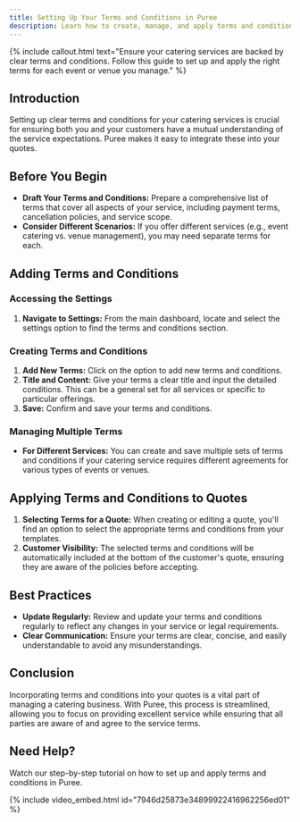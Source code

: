 ```yaml
---
title: Setting Up Your Terms and Conditions in Puree
description: Learn how to create, manage, and apply terms and conditions to your quotes within Puree, ensuring your customers are well-informed about your policies.
---
```


{% include callout.html text="Ensure your catering services are backed by clear terms and conditions. Follow this guide to set up and apply the right terms for each event or venue you manage." %}

## Introduction

Setting up clear terms and conditions for your catering services is crucial for ensuring both you and your customers have a mutual understanding of the service expectations. Puree makes it easy to integrate these into your quotes.

## Before You Begin

- **Draft Your Terms and Conditions:** Prepare a comprehensive list of terms that cover all aspects of your service, including payment terms, cancellation policies, and service scope.
- **Consider Different Scenarios:** If you offer different services (e.g., event catering vs. venue management), you may need separate terms for each.

## Adding Terms and Conditions

### Accessing the Settings

1. **Navigate to Settings:** From the main dashboard, locate and select the settings option to find the terms and conditions section.

### Creating Terms and Conditions

1. **Add New Terms:** Click on the option to add new terms and conditions.
2. **Title and Content:** Give your terms a clear title and input the detailed conditions. This can be a general set for all services or specific to particular offerings.
3. **Save:** Confirm and save your terms and conditions.

### Managing Multiple Terms

- **For Different Services:** You can create and save multiple sets of terms and conditions if your catering service requires different agreements for various types of events or venues.

## Applying Terms and Conditions to Quotes

1. **Selecting Terms for a Quote:** When creating or editing a quote, you'll find an option to select the appropriate terms and conditions from your templates.
2. **Customer Visibility:** The selected terms and conditions will be automatically included at the bottom of the customer's quote, ensuring they are aware of the policies before accepting.

## Best Practices

- **Update Regularly:** Review and update your terms and conditions regularly to reflect any changes in your service or legal requirements.
- **Clear Communication:** Ensure your terms are clear, concise, and easily understandable to avoid any misunderstandings.

## Conclusion

Incorporating terms and conditions into your quotes is a vital part of managing a catering business. With Puree, this process is streamlined, allowing you to focus on providing excellent service while ensuring that all parties are aware of and agree to the service terms. 

## Need Help?

Watch our step-by-step tutorial on how to set up and apply terms and conditions in Puree.
<!-- Embed Tutorial Video Below -->

{% include video_embed.html id="7946d25873e34899922416962256ed01" %}
